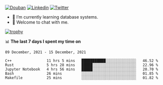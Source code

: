 
<p align="left">
<a href="https://www.douban.com/people/ixxchan"><img src="https://img.shields.io/badge/@ixxchan-007722?style=flat&logo=Douban&logoColor=white" alt="Douban" /></a> 
<a href="https://www.linkedin.com/in/xxchan/?locale=en_US"><img src="https://img.shields.io/badge/@xxchan-0073b1?style=flat&logo=LinkedIn&logoColor=white" alt="Linkedin" /></a> 
<a href="https://twitter.com/yayale_umi"><img src="https://img.shields.io/badge/@yayale__umi-1DA1F2?style=flat&logo=Twitter&logoColor=white" alt="Twitter"/></a>
</p>

- 🌱 I’m currently learning database systems.
- 💬 Welcome to chat with me.


[![trophy](https://github-profile-trophy.vercel.app/?username=xxchan&theme=flat&column=7)](https://github.com/xxchan)


📊 **The last 7 days I spent my time on** 

<!--START_SECTION:waka-->
```text
09 December, 2021 - 15 December, 2021

C++                11 hrs 5 mins   ███████████░░░░░░░░░░░░░░   46.52 % 
Rust               5 hrs 28 mins   █████░░░░░░░░░░░░░░░░░░░░   22.96 % 
Jupyter Notebook   4 hrs 56 mins   █████░░░░░░░░░░░░░░░░░░░░   20.70 % 
Bash               26 mins         ░░░░░░░░░░░░░░░░░░░░░░░░░   01.85 % 
Makefile           25 mins         ░░░░░░░░░░░░░░░░░░░░░░░░░   01.82 %
```
<!--END_SECTION:waka-->

<!--
**xxchan/xxchan** is a ✨ _special_ ✨ repository because its `README.md` (this file) appears on your GitHub profile.

Here are some ideas to get you started:

- 🔭 I’m currently working on ...
- 🌱 I’m currently learning ...
- 👯 I’m looking to collaborate on ...
- 🤔 I’m looking for help with ...
- 💬 Ask me about ...
- 📫 How to reach me: ...
- 😄 Pronouns: ...
- ⚡ Fun fact: ...
-->
